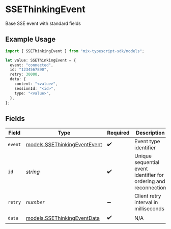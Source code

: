 # SSEThinkingEvent

Base SSE event with standard fields

## Example Usage

```typescript
import { SSEThinkingEvent } from "mix-typescript-sdk/models";

let value: SSEThinkingEvent = {
  event: "connected",
  id: "1234567890",
  retry: 30000,
  data: {
    content: "<value>",
    sessionId: "<id>",
    type: "<value>",
  },
};
```

## Fields

| Field                                                              | Type                                                               | Required                                                           | Description                                                        | Example                                                            |
| ------------------------------------------------------------------ | ------------------------------------------------------------------ | ------------------------------------------------------------------ | ------------------------------------------------------------------ | ------------------------------------------------------------------ |
| `event`                                                            | [models.SSEThinkingEventEvent](../models/ssethinkingeventevent.md) | :heavy_check_mark:                                                 | Event type identifier                                              |                                                                    |
| `id`                                                               | *string*                                                           | :heavy_check_mark:                                                 | Unique sequential event identifier for ordering and reconnection   | 1234567890                                                         |
| `retry`                                                            | *number*                                                           | :heavy_minus_sign:                                                 | Client retry interval in milliseconds                              | 30000                                                              |
| `data`                                                             | [models.SSEThinkingEventData](../models/ssethinkingeventdata.md)   | :heavy_check_mark:                                                 | N/A                                                                |                                                                    |